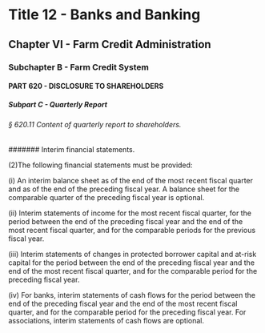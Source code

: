 
# Title 12 - Banks and Banking
## Chapter VI - Farm Credit Administration
### Subchapter B - Farm Credit System
#### PART 620 - DISCLOSURE TO SHAREHOLDERS
##### Subpart C - Quarterly Report
###### § 620.11 Content of quarterly report to shareholders.
####### Interim financial statements.

(2)The following financial statements must be provided:

(i) An interim balance sheet as of the end of the most recent fiscal quarter and as of the end of the preceding fiscal year. A balance sheet for the comparable quarter of the preceding fiscal year is optional.

(ii) Interim statements of income for the most recent fiscal quarter, for the period between the end of the preceding fiscal year and the end of the most recent fiscal quarter, and for the comparable periods for the previous fiscal year.

(iii) Interim statements of changes in protected borrower capital and at-risk capital for the period between the end of the preceding fiscal year and the end of the most recent fiscal quarter, and for the comparable period for the preceding fiscal year.

(iv) For banks, interim statements of cash flows for the period between the end of the preceding fiscal year and the end of the most recent fiscal quarter, and for the comparable period for the preceding fiscal year. For associations, interim statements of cash flows are optional.
